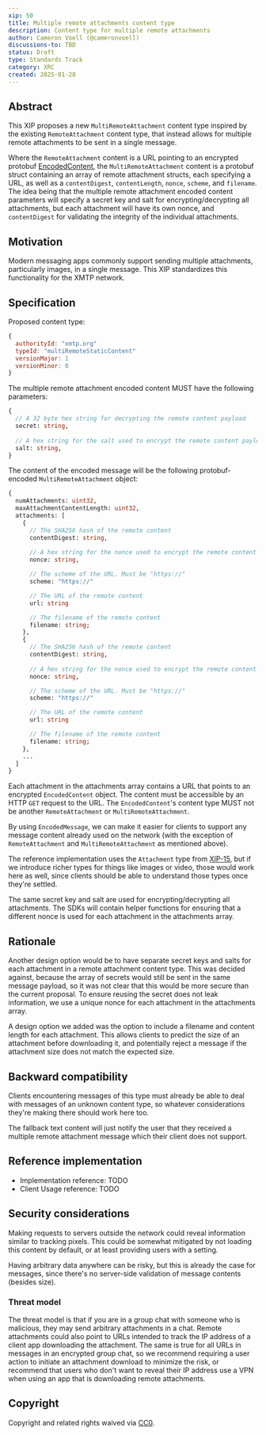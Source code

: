 ```yaml
---
xip: 50
title: Multiple remote attachments content type
description: Content type for multiple remote attachments
author: Cameron Voell (@cameronvoell)
discussions-to: TBD
status: Draft
type: Standards Track
category: XRC
created: 2025-01-28
---
```


## Abstract

This XIP proposes a new `MultiRemoteAttachment` content type inspired by the existing `RemoteAttachment` content type, that instead allows for multiple remote attachments to be sent in a single message.

Where the `RemoteAttachment` content is a URL pointing to an encrypted protobuf [EncodedContent](https://github.com/xmtp/proto/blob/9c2c26caa69367684d54919fe29a02cb3666a71c/proto/mls/message_contents/content.proto#L26-L42), the `MultiRemoteAttachment` content is a protobuf struct containing an array of remote attachment structs, each specifying a URL, as well as a `contentDigest`, `contentLength`, `nonce`, `scheme`, and `filename`. The idea being that the multiple remote attachment encoded content parameters will specify a secret key and salt for encrypting/decrypting all attachments, but each attachment will have its own nonce, and `contentDigest` for validating the integrity of the individual attachments.

## Motivation

Modern messaging apps commonly support sending multiple attachments, particularly images, in a single message. This XIP standardizes this functionality for the XMTP network.

## Specification

Proposed content type:

```js
{
  authorityId: "xmtp.org"
  typeId: "multiRemoteStaticContent"
  versionMajor: 1
  versionMinor: 0
}
```

The multiple remote attachment encoded content MUST have the following parameters:

```proto
{
  // A 32 byte hex string for decrypting the remote content payload
  secret: string,
  
  // A hex string for the salt used to encrypt the remote content payload
  salt: string,
}
```

The content of the encoded message will be the following protobuf-encoded `MultiRemoteAttachment` object:

```proto
{
  numAttachments: uint32,
  maxAttachmentContentLength: uint32,
  attachments: [
    {
      // The SHA256 hash of the remote content
      contentDigest: string,
      
      // A hex string for the nonce used to encrypt the remote content payload
      nonce: string,

      // The scheme of the URL. Must be "https://"
      scheme: "https://"

      // The URL of the remote content
      url: string

      // The filename of the remote content
      filename: string;
    },
    {
      // The SHA256 hash of the remote content
      contentDigest: string,
      
      // A hex string for the nonce used to encrypt the remote content payload
      nonce: string,

      // The scheme of the URL. Must be "https://"
      scheme: "https://"

      // The URL of the remote content
      url: string

      // The filename of the remote content
      filename: string;
    },
    ...
  ]
}
  ```

Each attachment in the attachments array contains a URL that points to an encrypted `EncodedContent` object. The content must be accessible by an HTTP `GET` request to the URL. The `EncodedContent`'s content type MUST not be another `RemoteAttachment` or `MultiRemoteAttachment`.

By using `EncodedMessage`, we can make it easier for clients to support any message content already used on the network (with the exception of `RemoteAttachment` and `MultiRemoteAttachment` as mentioned above).

The reference implementation uses the `Attachment` type from [XIP-15](https://github.com/xmtp/XIPs/blob/main/XIPs/xip-15-attachment-content-type.md), but if we introduce richer types for things like images or video, those would work here as well, since clients should be able to understand those types once they're settled.

The same secret key and salt are used for encrypting/decrypting all attachments. The SDKs will contain helper functions for ensuring that a different nonce is used for each attachment in the attachments array.

## Rationale

Another design option would be to have separate secret keys and salts for each attachment in a remote attachment content type. This was decided against, because the array of secrets would still be sent in the same message payload, so it was not clear that this would be more secure than the current proposal. To ensure reusing the secret does not leak information, we use a unique nonce for each attachment in the attachments array.

A design option we added was the option to include a filename and content length for each attachment. This allows clients to predict the size of an attachment before downloading it, and potentially reject a message if the attachment size does not match the expected size.

## Backward compatibility

Clients encountering messages of this type must already be able to deal with messages of an unknown content type, so whatever considerations they're making there should work here too.

The fallback text content will just notify the user that they received a multiple remote attachment message which their client does not support.

## Reference implementation

- Implementation reference: TODO
- Client Usage reference: TODO

## Security considerations

Making requests to servers outside the network could reveal information similar to tracking pixels. This could be somewhat mitigated by not loading this content by default, or at least providing users with a setting.

Having arbitrary data anywhere can be risky, but this is already the case for messages, since there's no server-side validation of message contents (besides size).

### Threat model

The threat model is that if you are in a group chat with someone who is malicious, they may send arbitrary attachments in a chat. Remote attachments could also point to URLs intended to track the IP address of a client app downloading the attachment. The same is true for all URLs in messages in an encrypted group chat, so we recommend requiring a user action to initiate an attachment download to minimize the risk, or recommend that users who don't want to reveal their IP address use a VPN when using an app that is downloading remote attachments.

## Copyright

Copyright and related rights waived via [CC0](https://creativecommons.org/publicdomain/zero/1.0/).
